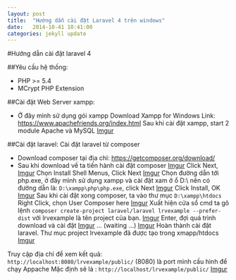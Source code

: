 ```yaml
---
layout: post
title:  "Hướng dẫn cài đặt Laravel 4 trên windows"
date:   2014-10-41 10:41:00
categories: jekyll update
---
```


#Hướng dẫn cài đặt laravel 4

##Yêu cầu hệ thống:
-	PHP >= 5.4
-	MCrypt PHP Extension

##Cài đặt Web Server xampp:
-	Ở đây mình sử dụng gói xampp Download Xampp for Windows
	Link: https://www.apachefriends.org/index.html
Sau khi cài đặt xampp, start 2 module Apache và MySQL
[Imgur](http://i.imgur.com/siJNvJU)

##Cài đặt laravel:
Cài đặt laravel từ composer
-	Download composer tại địa chỉ: https://getcomposer.org/download/
-	Sau khi download về ta tiến hành cài đặt composer
[Imgur](http://i.imgur.com/SjKBz8W)
Click Next,
[Imgur](http://i.imgur.com/lq0UcLF)
Chọn Install Shell Menus, Click Next
[Imgur](http://i.imgur.com/7Y8Xc7u)
Chọn đường dẫn tới php.exe, ở đây mình sử dụng xampp và cài đặt xam ở ổ D:\ nên có đường dẫn là: `D:\xampp\php\php.exe`, click Next
[Imgur](http://i.imgur.com/oy4xEXO)
Click Install, OK
[Imgur](http://i.imgur.com/P8XSsBJ)
Sau khi cài đặt xong composer, ta vào thư mục `D:\xampp\htdocs`
Right Click, chọn User Composer here
[Imgur](http://i.imgur.com/CNUCz8B)
Xuất hiện cửa sổ cmd ta gõ lệnh
`composer create-project laravel/laravel lrvexample --prefer-dist`
với lrvexample là tên project của bạn.
[Imgur](http://i.imgur.com/M0Tea9P)
Enter, đợi quá trình download và cài đặt
[Imgur](http://i.imgur.com/sake8a6)
…
(waiting …)
[Imgur](http://i.imgur.com/88NYhNo)
Hoàn thành cài đặt laravel.
Thư mục project lrvexample đã được tạo trong xmapp/htdocs
[Imgur](http://i.imgur.com/FyA1JPS)

Truy cập địa chỉ để xem kết quả:
`http://localhost:8080/lrvexample/public/`
(8080) là port mình cấu hình để chạy Appache
Mặc định sẽ là :
`http://localhost/lrvexample/public/`
[Imgur](http://i.imgur.com/frKRHvH)


